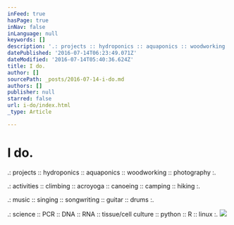 ```yaml
---
inFeed: true
hasPage: true
inNav: false
inLanguage: null
keywords: []
description: '.: projects :: hydroponics :: aquaponics :: woodworking :: photography :.'
datePublished: '2016-07-14T06:23:49.071Z'
dateModified: '2016-07-14T05:40:36.624Z'
title: I do.
author: []
sourcePath: _posts/2016-07-14-i-do.md
authors: []
publisher: null
starred: false
url: i-do/index.html
_type: Article

---
```

# I do.

.: projects :: hydroponics :: aquaponics :: woodworking :: photography :.

.: activities :: climbing :: acroyoga :: canoeing :: camping :: hiking :.

.: music :: singing :: songwriting :: guitar :: drums :.

.: science :: PCR :: DNA :: RNA :: tissue/cell culture :: python :: R :: linux :.
![](https://the-grid-user-content.s3-us-west-2.amazonaws.com/4e4f1ef7-084c-4276-8887-760d460c1d08.jpg)